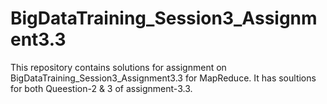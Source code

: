 # BigDataTraining_Session3_Assignment3.3
This repository contains solutions for assignment on BigDataTraining_Session3_Assignment3.3 for MapReduce.
It has soultions for both Queestion-2 & 3 of assignment-3.3.
